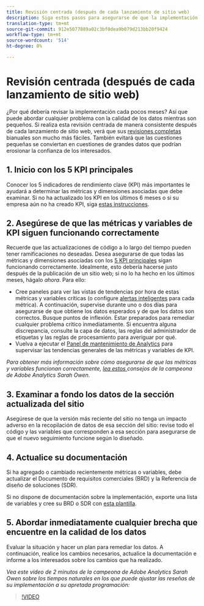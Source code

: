 ```yaml
---
title: Revisión centrada (después de cada lanzamiento de sitio web)
description: Siga estos pasos para asegurarse de que la implementación no contenga errores y esté en línea con los KPI.
translation-type: tm+mt
source-git-commit: 912e5077889a02c3bf0dea9b079d213bb20f9424
workflow-type: tm+mt
source-wordcount: '514'
ht-degree: 0%

---
```



# Revisión centrada (después de cada lanzamiento de sitio web)

¿Por qué debería revisar la implementación cada pocos meses? Así que puede abordar cualquier problema con la calidad de los datos mientras son pequeños. Si realiza esta revisión centrada de manera consistente después de cada lanzamiento de sitio web, verá que sus [revisiones completas](/help/implement/review/full-review.md) bianuales son mucho más fáciles. También evitará que las cuestiones pequeñas se conviertan en cuestiones de grandes datos que podrían erosionar la confianza de los interesados.

## 1. Inicio con los 5 KPI principales

Conocer los 5 indicadores de rendimiento clave (KPI) más importantes le ayudará a determinar las métricas y dimensiones asociadas que debe examinar. Si no ha actualizado los KPI en los últimos 6 meses o si su empresa aún no ha creado KPI, siga [estas instrucciones](/help/implement/review/define-kpis.md).

## 2. Asegúrese de que las métricas y variables de KPI siguen funcionando correctamente

Recuerde que las actualizaciones de código a lo largo del tiempo pueden tener ramificaciones no deseadas. Desea asegurarse de que todas las métricas y dimensiones asociadas con los [5 KPI principales](/help/implement/review/define-kpis.md) sigan funcionando correctamente. Idealmente, esto debería hacerse justo después de la publicación de un sitio web; si no lo ha hecho en los últimos meses, hágalo *ahora*. Para ello:

* Cree paneles para ver las vistas de tendencias por hora de estas métricas y variables críticas (o configure [alertas inteligentes](https://experienceleague.adobe.com/docs/analytics/analyze/analysis-workspace/virtual-analyst/intelligent-alerts/intellligent-alerts.html#analysis-workspace) para cada métrica). A continuación, supervise durante uno o dos días para asegurarse de que obtiene los datos esperados y de que los datos son correctos. Busque puntos de inflexión. Estar preparados para remediar cualquier problema crítico inmediatamente. Si encuentra alguna discrepancia, consulte la capa de datos, las reglas del administrador de etiquetas y las reglas de procesamiento para averiguar por qué.
* Vuelva a ejecutar el [Panel de mantenimiento de Analytics](https://assets.adobe.com/public/9549dbe7-765a-4899-77b8-85cbba1a4252) para supervisar las tendencias generales de las métricas y variables de KPI.

*Para obtener más información sobre cómo asegurarse de que las métricas y variables funcionan correctamente,  [lea estos ](https://experienceleaguecommunities.adobe.com/t5/adobe-analytics-discussions/my-five-best-tips-for-keeping-adobe-analytics-humming/td-p/388608) consejos de la campeona de Adobe Analytics Sarah Owen.*

## 3. Examinar a fondo los datos de la sección actualizada del sitio

Asegúrese de que la versión más reciente del sitio no tenga un impacto adverso en la recopilación de datos de esa sección del sitio: revise todo el código y las variables que corresponden a esa sección para asegurarse de que el nuevo seguimiento funcione según lo diseñado.

## 4. Actualice su documentación

Si ha agregado o cambiado recientemente métricas o variables, debe actualizar el Documento de requisitos comerciales (BRD) y la Referencia de diseño de soluciones (SDR).

Si no dispone de documentación sobre la implementación, exporte una lista de variables y cree su BRD o SDR con [esta plantilla](https://experienceleague.adobe.com/docs/analytics-learn/tutorials/implementation/implementation-basics/creating-a-business-requirements-document.html?lang=en#implementation).

## 5. Abordar inmediatamente cualquier brecha que encuentre en la calidad de los datos

Evaluar la situación y hacer un plan para remediar los datos. A continuación, realice los cambios necesarios, actualice la documentación e informe a los interesados sobre los cambios que ha realizado.

*Vea este vídeo de 2 minutos de la campeona de Adobe Analytics Sarah Owen sobre los tiempos naturales en los que puede ajustar las reseñas de su implementación a su apretada programación:*

>[!VIDEO](https://video.tv.adobe.com/v/328340/?quality=12&learn=on)
